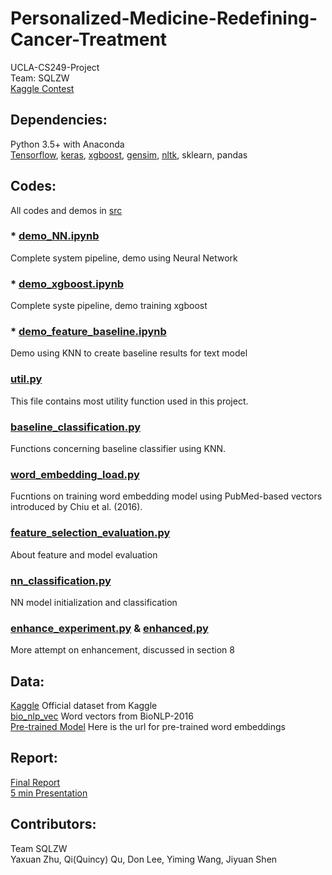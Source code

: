 # Personalized-Medicine-Redefining-Cancer-Treatment
UCLA-CS249-Project  
Team: SQLZW  
[Kaggle Contest](https://www.kaggle.com/c/msk-redefining-cancer-treatment)  

## Dependencies:
Python 3.5+ with Anaconda  
[Tensorflow](https://www.tensorflow.org), [keras](https://keras.io), [xgboost](http://xgboost.readthedocs.io/en/latest/), [gensim](https://radimrehurek.com/gensim/models/word2vec.html), [nltk](http://www.nltk.org), sklearn, pandas

## Codes:
All codes and demos in [src](./src/)

### * [demo_NN.ipynb](./src/demo_NN.ipynb)  
Complete system pipeline, demo using Neural Network  
### * [demo_xgboost.ipynb](./src/demo_xgboost.ipynb)  
Complete syste pipeline, demo training xgboost  
### * [demo_feature_baseline.ipynb](./src/demo_feature_baseline.ipynb)  
Demo using KNN to create baseline results for text model  
### [util.py](./src/util.py)  
This file contains most utility function used in this project.  
### [baseline_classification.py](./src/baseline_classification.py)  
Functions concerning baseline classifier using KNN.  
### [word_embedding_load.py](./src/word_embedding_load.py)  
Fucntions on training word embedding model using PubMed-based vectors introduced by Chiu et al. (2016).  
### [feature_selection_evaluation.py](./src/feature_selection_evaluation.py)  
About feature and model evaluation  
### [nn_classification.py](./src/nn_classification.py)  
NN model initialization and classification  
### [enhance_experiment.py](./src/enhance_experiment.py) & [enhanced.py](./src/enhanced.py)  
More attempt on enhancement, discussed in section 8  

## Data:
[Kaggle](https://www.kaggle.com/c/msk-redefining-cancer-treatment/data) Official dataset from Kaggle  
[bio_nlp_vec](https://github.com/cambridgeltl/BioNLP-2016) Word vectors from BioNLP-2016  
[Pre-trained Model](https://drive.google.com/drive/folders/1703i996nsfiDldvK8_aTT1G2nX4i1Qnu?usp=sharing) Here is the url for pre-trained word embeddings

## Report:
[Final Report](./CS249_final_report_SQLZW.pdf)  
[5 min Presentation](./term_project_presentation.pptx)

## Contributors:
Team SQLZW  
Yaxuan Zhu, Qi(Quincy) Qu, Don Lee, Yiming Wang, Jiyuan Shen
